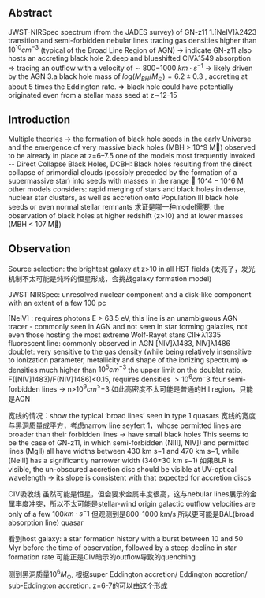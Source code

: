 ## Abstract
JWST-NIRSpec spectrum (from the JADES survey) of GN-z11
1.[NeIV]λ2423 transition and semi-forbidden nebular lines tracing gas densities higher than $10^{10} cm^{−3}$ (typical of the Broad Line Region of AGN)
-> indicate GN-z11 also hosts an accreting black hole
2.deep and blueshifted CIVλ1549 absorption => tracing an outflow with a velocity of ∼ 800−1000 $km\cdot s^{−1}$
-> likely driven by the AGN
3.a black hole mass of $log (M_{BH}/M_{\odot})=6.2\pm 0.3$ , accreting at about 5 times the Eddington rate.
=> black hole could have potentially originated even from a stellar mass seed at z∼12-15

## Introduction
Multiple theories -> the formation of black hole seeds in the early Universe and the emergence of very massive black holes (MBH > 10^9 M) observed to be already in place at z=6–7.5
  one of the models most frequently invoked -- Direct Collapse Black Holes, DCBH: Black holes resulting from the direct collapse of primordial clouds (possibly preceded by the formation of a supermassive star) into seeds with masses in the range ∼ 10^4 − 10^6 M
  other models considers: rapid merging of stars and black holes in dense, nuclear star clusters, as well as accretion onto Population III black hole seeds or even normal stellar remnants
求证是哪一种model需要: the observation of black holes at higher redshift (z>10) and at lower masses (MBH < 107 M)

## Observation
Source selection: the brightest galaxy at z>10 in all HST fields (太亮了，发光机制不太可能是纯粹的恒星形成，会挑战galaxy formation model)

JWST NIRSpec: unresolved nuclear component and a disk-like component with an extent of a few 100 pc

[NeIV] : requires photons E > 63.5 eV, this line is an unambiguous AGN tracer - commonly seen in AGN and not seen in star forming galaxies, not even those hosting the most extreme Wolf-Rayet stars
CII∗λ1335 fluorescent line: commonly observed in AGN
[NIV]λ1483, NIV]λ1486 doublet: very sensitive to the gas density (while being relatively insensitive to ionization parameter, metallicity and shape of the ionizing spectrum) => densities much higher than $10^5 cm^{−3}$
the upper limit on the doublet ratio, F([NIV]1483)/F(NIV]1486)<0.15, requires densities  $> 10^6 cm^−3$ 
four semi-forbidden lines -> n>$10^9 cm^>{-3}$
如此高密度不太可能是普通的HII region，只能是AGN

宽线的情况：show the typical ‘broad lines’ seen in type 1 quasars
宽线的宽度与黑洞质量成平方，考虑narrow line seyfert 1，whose permitted lines are broader than their forbidden lines -> have small black holes
This seems to be the case of GN-z11, in which semi-forbidden (NIII], NIV]) and permitted lines (MgII) all have widths between 430 km s−1 and 470 km s−1, while [NeIII] has a significantly narrower width (340±30 km s−1)
如果BLR is visible, the un-obscured accretion disc should be visible at UV-optical wavelength -> its slope is consistent with that expected for accretion discs

CIV吸收线
虽然可能是恒星，但会要求金属丰度很高，这与nebular lines展示的金属丰度冲突，所以不太可能是stellar-wind origin
galactic outflow velocities are only of a few 100$km\cdot s^-1$
但观测到是800-1000 km/s
所以更可能是BAL(broad absorption line) quasar

看到host galaxy: a star formation history with a burst between 10 and 50 Myr before the time of observation, followed by a steep decline in star formation rate 可能正是CIV暗示的outflow导致的quenching

测到黑洞质量$10^6 M_{\odot}$, 根据super Eddington accretion/ Eddington accretion/ sub-Eddington accretion. z=6-7的可以由这个形成